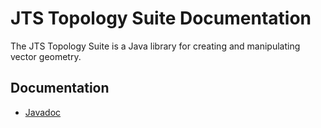 # JTS Topology Suite Documentation

The JTS Topology Suite is a Java library for creating and manipulating vector geometry.

## Documentation
* [Javadoc](http://locationtech.github.io/jts/javadoc/)

